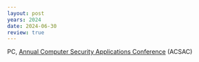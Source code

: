 ```yaml
---
layout: post
years: 2024
date: 2024-06-30
review: true
---
```


PC, [Annual Computer Security Applications Conference](https://www.acsac.org/) (ACSAC) 